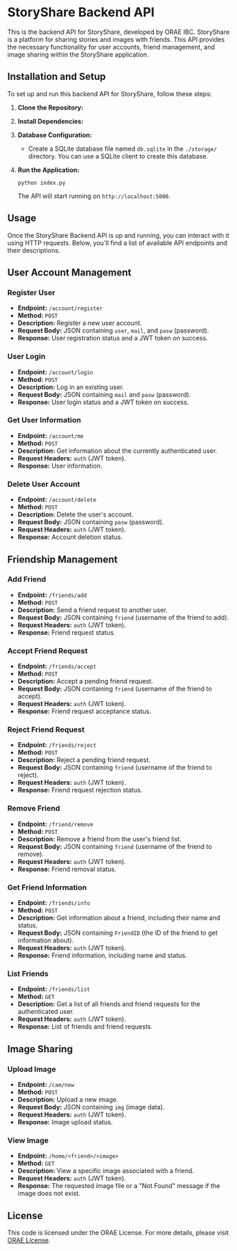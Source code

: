 # StoryShare Backend API

This is the backend API for StoryShare, developed by ORAE IBC. StoryShare is a platform for sharing stories and images with friends. This API provides the necessary functionality for user accounts, friend management, and image sharing within the StoryShare application.

## Installation and Setup

To set up and run this backend API for StoryShare, follow these steps:

1. **Clone the Repository:**

2. **Install Dependencies:**

3. **Database Configuration:**

   - Create a SQLite database file named `db.sqlite` in the `./storage/` directory. You can use a SQLite client to create this database.

4. **Run the Application:**

   ```shell
   python index.py
   ```

   The API will start running on `http://localhost:5000`.

## Usage

Once the StoryShare Backend API is up and running, you can interact with it using HTTP requests. Below, you'll find a list of available API endpoints and their descriptions.

## User Account Management

### Register User

- **Endpoint:** `/account/register`
- **Method:** `POST`
- **Description:** Register a new user account.
- **Request Body:** JSON containing `user`, `mail`, and `pasw` (password).
- **Response:** User registration status and a JWT token on success.

### User Login

- **Endpoint:** `/account/login`
- **Method:** `POST`
- **Description:** Log in an existing user.
- **Request Body:** JSON containing `mail` and `pasw` (password).
- **Response:** User login status and a JWT token on success.

### Get User Information

- **Endpoint:** `/account/me`
- **Method:** `POST`
- **Description:** Get information about the currently authenticated user.
- **Request Headers:** `auth` (JWT token).
- **Response:** User information.

### Delete User Account

- **Endpoint:** `/account/delete`
- **Method:** `POST`
- **Description:** Delete the user's account.
- **Request Body:** JSON containing `pasw` (password).
- **Request Headers:** `auth` (JWT token).
- **Response:** Account deletion status.

## Friendship Management

### Add Friend

- **Endpoint:** `/friends/add`
- **Method:** `POST`
- **Description:** Send a friend request to another user.
- **Request Body:** JSON containing `friend` (username of the friend to add).
- **Request Headers:** `auth` (JWT token).
- **Response:** Friend request status.

### Accept Friend Request

- **Endpoint:** `/friends/accept`
- **Method:** `POST`
- **Description:** Accept a pending friend request.
- **Request Body:** JSON containing `friend` (username of the friend to accept).
- **Request Headers:** `auth` (JWT token).
- **Response:** Friend request acceptance status.

### Reject Friend Request

- **Endpoint:** `/friends/reject`
- **Method:** `POST`
- **Description:** Reject a pending friend request.
- **Request Body:** JSON containing `friend` (username of the friend to reject).
- **Request Headers:** `auth` (JWT token).
- **Response:** Friend request rejection status.

### Remove Friend

- **Endpoint:** `/friend/remove`
- **Method:** `POST`
- **Description:** Remove a friend from the user's friend list.
- **Request Body:** JSON containing `friend` (username of the friend to remove).
- **Request Headers:** `auth` (JWT token).
- **Response:** Friend removal status.

### Get Friend Information

- **Endpoint:** `/friends/info`
- **Method:** `POST`
- **Description:** Get information about a friend, including their name and status.
- **Request Body:** JSON containing `FriendID` (the ID of the friend to get information about).
- **Request Headers:** `auth` (JWT token).
- **Response:** Friend information, including name and status.

### List Friends

- **Endpoint:** `/friends/list`
- **Method:** `GET`
- **Description:** Get a list of all friends and friend requests for the authenticated user.
- **Request Headers:** `auth` (JWT token).
- **Response:** List of friends and friend requests.

## Image Sharing

### Upload Image

- **Endpoint:** `/cam/new`
- **Method:** `POST`
- **Description:** Upload a new image.
- **Request Body:** JSON containing `img` (image data).
- **Request Headers:** `auth` (JWT token).
- **Response:** Image upload status.

### View Image

- **Endpoint:** `/home/<friend>/<image>`
- **Method:** `GET`
- **Description:** View a specific image associated with a friend.
- **Request Headers:** `auth` (JWT token).
- **Response:** The requested image file or a "Not Found" message if the image does not exist.

## License

This code is licensed under the ORAE License. For more details, please visit [ORAE License](https://orae.one/license).